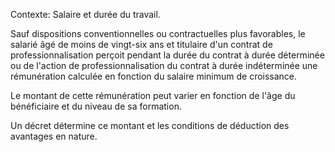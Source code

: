 Contexte: Salaire et durée du travail.

Sauf dispositions conventionnelles ou contractuelles plus favorables, le salarié âgé de moins de vingt-six ans et titulaire d'un contrat de professionnalisation perçoit pendant la durée du contrat à durée déterminée ou de l'action de professionnalisation du contrat à durée indéterminée une rémunération calculée en fonction du salaire minimum de croissance.

Le montant de cette rémunération peut varier en fonction de l'âge du bénéficiaire et du niveau de sa formation.

Un décret détermine ce montant et les conditions de déduction des avantages en nature.